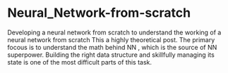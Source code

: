 # Neural_Network-from-scratch
Developing a neural network from scratch to understand the working of a neural network from scratch 
This a highly theoretical post.
The primary focous is to understand the  math behind NN , which is the source of NN superpower. 
Building the right data structure and skillfully managing its state is one of the most difficult parts of this task.


